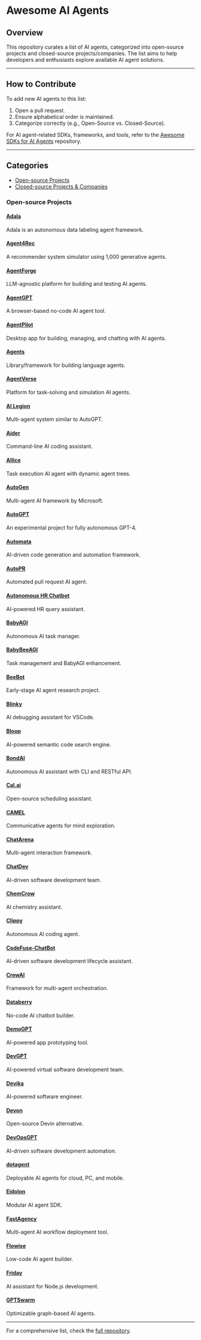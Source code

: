 # Awesome AI Agents

## Overview
This repository curates a list of AI agents, categorized into open-source projects and closed-source projects/companies. The list aims to help developers and enthusiasts explore available AI agent solutions. 


---

## How to Contribute
To add new AI agents to this list:
1. Open a pull request.
2. Ensure alphabetical order is maintained.
3. Categorize correctly (e.g., Open-Source vs. Closed-Source).

For AI agent-related SDKs, frameworks, and tools, refer to the [Awesome SDKs for AI Agents](https://github.com/e2b-dev/awesome-sdks-for-ai-agents) repository.

---

## Categories
- [Open-source Projects](#open-source-projects)
- [Closed-source Projects & Companies](#closed-source-projects-and-companies)

### Open-source Projects
#### [Adala](https://github.com/HumanSignal/Adala)
Adala is an autonomous data labeling agent framework.

#### [Agent4Rec](https://github.com/LehengTHU/Agent4Rec)
A recommender system simulator using 1,000 generative agents.

#### [AgentForge](https://github.com/DataBassGit/AgentForge)
LLM-agnostic platform for building and testing AI agents.

#### [AgentGPT](https://agentgpt.reworkd.ai/)
A browser-based no-code AI agent tool.

#### [AgentPilot](https://github.com/jbexta/AgentPilot)
Desktop app for building, managing, and chatting with AI agents.

#### [Agents](https://github.com/aiwaves-cn/agents)
Library/framework for building language agents.

#### [AgentVerse](https://github.com/OpenBMB/AgentVerse)
Platform for task-solving and simulation AI agents.

#### [AI Legion](https://github.com/eumemic/ai-legion)
Multi-agent system similar to AutoGPT.

#### [Aider](https://github.com/paul-gauthier/aider)
Command-line AI coding assistant.

#### [AIlice](https://github.com/myshell-ai/AIlice)
Task execution AI agent with dynamic agent trees.

#### [AutoGen](https://github.com/microsoft/autogen)
Multi-agent AI framework by Microsoft.

#### [AutoGPT](https://agpt.co/)
An experimental project for fully autonomous GPT-4.

#### [Automata](https://github.com/emrgnt-cmplxty/automata)
AI-driven code generation and automation framework.

#### [AutoPR](https://github.com/irgolic/AutoPR)
Automated pull request AI agent.

#### [Autonomous HR Chatbot](https://github.com/stepanogil/autonomous-hr-chatbot)
AI-powered HR query assistant.

#### [BabyAGI](https://github.com/yoheinakajima/babyagi)
Autonomous AI task manager.

#### [BabyBeeAGI](https://yoheinakajima.com/babybeeagi-task-management-and-functionality-expansion-on-top-of-babyagi/)
Task management and BabyAGI enhancement.

#### [BeeBot](https://github.com/AutoPackAI/beebot)
Early-stage AI agent research project.

#### [Blinky](https://github.com/seahyinghang8/blinky)
AI debugging assistant for VSCode.

#### [Bloop](https://bloop.ai/)
AI-powered semantic code search engine.

#### [BondAI](https://bondai.dev/)
Autonomous AI assistant with CLI and RESTful API.

#### [Cal.ai](https://cal.ai)
Open-source scheduling assistant.

#### [CAMEL](https://github.com/camel-ai/camel)
Communicative agents for mind exploration.

#### [ChatArena](https://www.chatarena.org/)
Multi-agent interaction framework.

#### [ChatDev](https://github.com/OpenBMB/ChatDev)
AI-driven software development team.

#### [ChemCrow](https://github.com/ur-whitelab/chemcrow-public)
AI chemistry assistant.

#### [Clippy](https://github.com/ennucore/clippy/)
Autonomous AI coding agent.

#### [CodeFuse-ChatBot](https://github.com/codefuse-ai/codefuse-chatbot)
AI-driven software development lifecycle assistant.

#### [CrewAI](https://github.com/joaomdmoura/crewai)
Framework for multi-agent orchestration.

#### [Databerry](https://www.databerry.ai/)
No-code AI chatbot builder.

#### [DemoGPT](https://github.com/melih-unsal/DemoGPT)
AI-powered app prototyping tool.

#### [DevGPT](https://github.com/jina-ai/dev-gpt)
AI-powered virtual software development team.

#### [Devika](https://github.com/stitionai/devika)
AI-powered software engineer.

#### [Devon](https://github.com/entropy-research/Devon)
Open-source Devin alternative.

#### [DevOpsGPT](https://github.com/kuafuai/DevOpsGPT)
AI-driven software development automation.

#### [dotagent](https://github.com/dot-agent/dotagent)
Deployable AI agents for cloud, PC, and mobile.

#### [Eidolon](https://eidolonai.com/)
Modular AI agent SDK.

#### [FastAgency](https://fastagency.ai/latest/)
Multi-agent AI workflow deployment tool.

#### [Flowise](https://flowiseai.com/)
Low-code AI agent builder.

#### [Friday](https://github.com/amirrezasalimi/friday/)
AI assistant for Node.js development.

#### [GPTSwarm](https://gptswarm.org/)
Optimizable graph-based AI agents.

---

For a comprehensive list, check the [full repository](https://github.com/aylar-ghezelbash/awesome-ai-agents).

